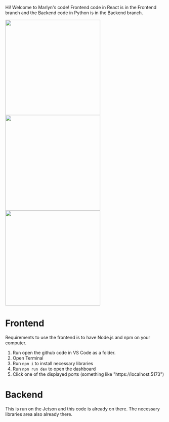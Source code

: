 Hi! Welcome to Marlyn's code! Frontend code in React is in the Frontend branch and the Backend code in Python is in the Backend branch. 

<img src="https://media.licdn.com/dms/image/v2/D4E2DAQFqrjfLZkbt3g/profile-treasury-image-shrink_800_800/profile-treasury-image-shrink_800_800/0/1722122346282?e=1725116400&v=beta&t=sGRt26SaM7F3UgsvaVM7HTTBp_Y2Bu4NTAA1KwsnZAQ" height=300px/><img src="https://media.licdn.com/dms/image/v2/D4E2DAQEHwKeolUYAig/profile-treasury-image-shrink_1280_1280/profile-treasury-image-shrink_1280_1280/0/1722122368288?e=1725116400&v=beta&t=EF6eStZZHp1M3YRj5hVL77B_ulbZvcmwaJBPrbGsBms" height=300px/><img src="https://media.licdn.com/dms/image/v2/D4E2DAQGPbG44Mj2Rsw/profile-treasury-image-shrink_1920_1920/profile-treasury-image-shrink_1920_1920/0/1722122382985?e=1725116400&v=beta&t=djS4PE5C6n6abGNcbg-UVLqEUm1p72b1jLBwaLQ4w4I" height=300px/>

# Frontend
Requirements to use the frontend is to have Node.js and npm on your computer. 
1. Run open the github code in VS Code as a folder.
2. Open Terminal
3. Run `npm i` to install necessary libraries
4. Run `npm run dev` to open the dashboard
5. Click one of the displayed ports (something like "https://localhost:5173")

# Backend
This is run on the Jetson and this code is already on there. The necessary libraries area also already there. 

